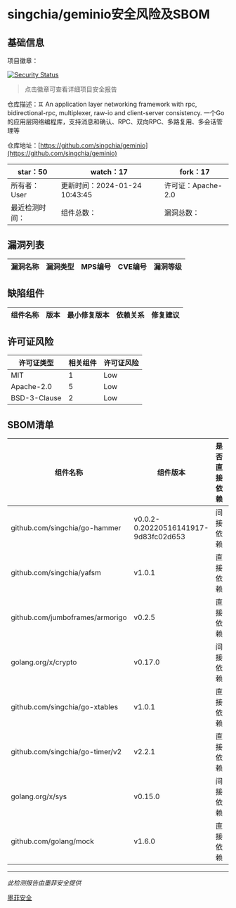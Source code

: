 # singchia/geminio安全风险及SBOM

## 基础信息

项目徽章：

[![Security Status](https://www.murphysec.com/platform3/v31/badge/1750228904914878464.svg)](https://www.murphysec.com/console/report/1749503324648734720/1750228904914878464)

> 点击徽章可查看详细项目安全报告

仓库描述：♊️ An application layer networking framework with rpc, bidirectional-rpc, multiplexer, raw-io and client-server consistency. 一个Go的应用层网络编程库，支持消息和确认、RPC、双向RPC、多路复用、多会话管理等

仓库地址：[https://github.com/singchia/geminio](https://github.com/singchia/geminio)

| star：50 | watch：17 | fork：17 |
| ----------- | -------------- | ------------ |
| 所有者：User | 更新时间：2024-01-24 10:43:45 | 许可证：Apache-2.0 |
| 最近检测时间： | 组件总数： | 漏洞总数： |




## 漏洞列表

| 漏洞名称 | 漏洞类型 | MPS编号 | CVE编号 | 漏洞等级 |
| ------- | ------ | ------- | ------ | ----- |





## 缺陷组件

| 组件名称 | 版本 | 最小修复版本 | 依赖关系 | 修复建议 |
| -------- | ---- | ------------ | -------- | -------- |





## 许可证风险

| 许可证类型 | 相关组件 | 许可证风险 |
| ---------- | -------- | ---------- |
|MIT|1|Low|
|Apache-2.0|5|Low|
|BSD-3-Clause|2|Low|




## SBOM清单

| 组件名称 | 组件版本 | 是否直接依赖 | 仓库 |
| -------- | -------- | ------------ | ---- |
|github.com/singchia/go-hammer|v0.0.2-0.20220516141917-9d83fc02d653|间接依赖|go|
|github.com/singchia/yafsm|v1.0.1|直接依赖|go|
|github.com/jumboframes/armorigo|v0.2.5|直接依赖|go|
|golang.org/x/crypto|v0.17.0|间接依赖|go|
|github.com/singchia/go-xtables|v1.0.1|直接依赖|go|
|github.com/singchia/go-timer/v2|v2.2.1|直接依赖|go|
|golang.org/x/sys|v0.15.0|间接依赖|go|
|github.com/golang/mock|v1.6.0|直接依赖|go|


------

*此检测报告由墨菲安全提供*

[墨菲安全](www.murphysec.com)
